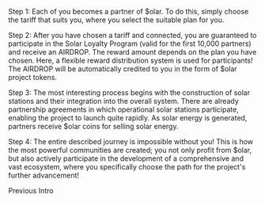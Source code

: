 Step 1: Each of you becomes a partner of $olar. To do this, simply choose the tariff that suits you, where you select the suitable plan for you.

Step 2: After you have chosen a tariff and connected, you are guaranteed to participate in the Solar Loyalty Program (valid for the first 10,000 partners) and receive an AIRDROP. The reward amount depends on the plan you have chosen. Here, a flexible reward distribution system is used for participants! The AIRDROP will be automatically credited to you in the form of $olar project tokens.

Step 3: The most interesting process begins with the construction of solar stations and their integration into the overall system. There are already partnership agreements in which operational solar stations participate, enabling the project to launch quite rapidly. As solar energy is generated, partners receive $olar coins for selling solar energy.

Step 4: The entire described journey is impossible without you! This is how the most powerful communities are created; you not only profit from $olar, but also actively participate in the development of a comprehensive and vast ecosystem, where you specifically choose the path for the project's further advancement!

Previous
Intro

